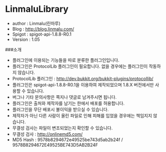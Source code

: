 # LinmaluLibrary

 - author : Linmalu(린마루)
 - Blog : http://blog.linmalu.com/
 - Spigot : spigot-api-1.8.8-R0.1
 - Version : 1.05

###소개
- 플러그인에 이용되는 기능들을 따로 분류한 플러그인입니다.
- 플러그인은 ProtocolLib 플러그인이 필요합니다. 없을 경우에는 플러그인이 작동하지 않습니다.
- ProtocolLib 플러그인 : http://dev.bukkit.org/bukkit-plugins/protocollib/
- 플러그인은 spigot-api-1.8.8-R0.1을 이용하여 제작되었으며 1.8.X 버전에서만 사용할 수 있습니다.
- 버그나 기타 문의사항은 쪽지나 댓글로 남겨주시면 됩니다.
- 플러그인은 출처와 제작자를 남기는 한에서 배포를 허용합니다.
- 플러그인을 무단 배포시 불이익을 받으실 수 있습니다.
- 제작자가 아닌 다른 사람이 올린 파일로 인해 피해를 입었을 경우에는 책임지지 않습니다.
- 무결성 검사는 파일이 변조되었는지 확인할 수 있습니다.
- 무결성 검사 : http://onlinemd5.com/
- MD5 Hash : 9578b8294672e49525be743d5ab2b24f / 9578B8294672E49525BE743D5AB2B24F
